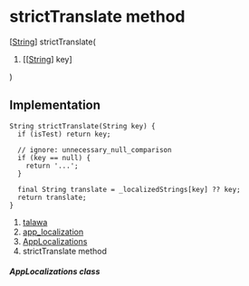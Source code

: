 
<div>

# strictTranslate method

</div>


[[String](https://api.flutter.dev/flutter/dart-core/String-class.html)]
strictTranslate(

1.  [[[String](https://api.flutter.dev/flutter/dart-core/String-class.md)]
    key]

)



## Implementation

``` language-dart
String strictTranslate(String key) {
  if (isTest) return key;

  // ignore: unnecessary_null_comparison
  if (key == null) {
    return '...';
  }

  final String translate = _localizedStrings[key] ?? key;
  return translate;
}
```







1.  [talawa](../../index.md)
2.  [app_localization](../../utils_app_localization/)
3.  [AppLocalizations](../../utils_app_localization/AppLocalizations-class.md)
4.  strictTranslate method

##### AppLocalizations class







